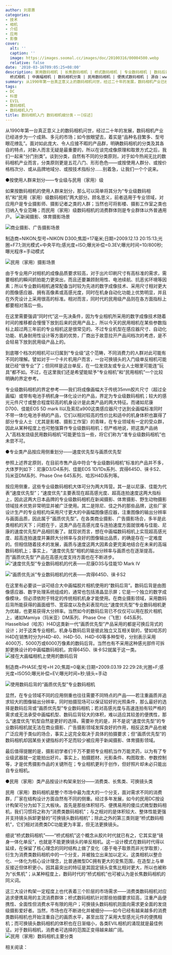 ```yaml
---
author: 刘恩惠
categories:
- 技术
- 相机
- 介绍
- 应用
- 影像
cover:
  alt: ''
  caption: ''
  image: https://images.soomal.cc/images/doc/20100316/00004500.webp
  relative: false
date: '2010-03-16T09:05:25+08:00'
description: 家用数码相机 | 长焦数码相机 | 桥式数码相机 | 专业数码相机 | 数码后背 | 消费类数码相机 | 可换镜头数码相机 | 长焦机 |
  桥式相机 | 中画幅相机 | 数码相机分类 | 民用数码相机 | 便携式数码相机 | 源自：www.soomal.com | 版权：原创 |  平均/总评分：09.62/202
summary: 从1990年第一台真正意义上的数码相机问世，经过二十年的发展，数码相机产业已经进步为一个成熟、多元的市场；如今放眼望去，着实是“品种名目繁多、型号眼花缭乱”。面对如此庞大、令人应接不暇的产品群，明确数码相机的分类及其各自的特点，对新人而言无疑是最重要的，所以在谈完成像原理和取景方式之后，我们一起来“分门别类”……
tags:
- DC
- 科普
- EVIL
- 数码相机
- 数码相机入门
title: 数码相机入门 数码相机细分类・一[综述]
---
```


从1990年第一台真正意义上的数码相机问世，经过二十年的发展，数码相机产业已经进步为一个成熟、多元的市场；如今放眼望去，着实是“品种名目繁多、型号眼花缭乱”。面对如此庞大、令人应接不暇的产品群，明确数码相机的分类及其各自的特点，对新人而言无疑是最重要的，所以在谈完成像原理和取景方式之后，我们一起来“分门别类”。谈到分类，自然有不同的分类原则，对于如今热闹无比的数码相机产业而言，分类原则更是五花八门、形形色色――或按使用人群分、或按价格档次分、或从品牌地域分、或按技术指标分……别着急，让我们一个个说来。

●按使用人群来划分――专业级与民用（家用）级

如果按数码相机的使用人群来划分，那么可以简单将其分为“专业级数码相机”和“民用（家用）级数码相机”两大部分。顾名思义，前者适用于专业领域，对应用户是专业摄影师、摄影记者之类的人群；当然也可将影楼、摄影工作室之类也归纳入专业范畴；而民用（家用）级数码相机的消费群体则是专业群体以外普通用户。
![新闻摄影、体育摄影场景](https://images.soomal.cc/images/doc/20100316/00004495.webp)




![商业摄影、广告摄影场景](https://images.soomal.cc/images/doc/20100316/00004494.webp)

制造商=NIKON;型号=NIKON D300;焦距=17毫米;日期=2009.12.13 20:15:13;光圈=F7.1;测光模式=中央平均;感光度=ISO;曝光补偿=0.3EV;曝光时间=10/800秒;曝光程序=手动模式


![民用（家用）摄影场景](https://images.soomal.cc/images/doc/20100316/00004493.webp)





由于专业用户对相机的成像品质要求较高，对于出片印刷尺寸有高标准的需求，需要相机的瞬间抓拍能力更突出，而且还要兼顾耐用性、电池续航、抗恶劣环境等因素；所以专业数码相机通常配备当时较为先进的数字成像技术、采用尺寸相对更大的图像感应器、拥有高像素或高感光度，同时在机身自动化功能上优势明显，并且在外壳设计上采用很高的标准。相对而言，同时代的民用级产品则在各方面指标上都要相对落后一些。

在这里需要强调“同时代”这一先决条件，因为专业相机所采用的数字成像技术随着时间的推移都会慢慢下放到后来的民用产品上，所以今天的民用相机在某些参数指标上超过两三年前的专业相机这是很常见的。不过专业机型在感应器尺寸、自动化功能、机身耐用性设计等方面的优势，厂商出于故意拉开产品间档次的考虑，是不会轻易下放到民用级产品上的。

到底哪个档次的相机可以归属到“专业级”这个范畴，不同消费力的人群对此可能有不同的理解。譬如对于一个卡片机用户而言，一台可换镜头的入门级单反相机可能就已经“很专业”了；但同样是这台单反，在一位发烧友或专业人士眼里可能连“玩具”都不如。不过，在这里我们还是希望能赋予“专业相机”和“民用相机”一个比较明确的界定参考。

专业级数码相机的界定参考――我们将成像画幅大于传统35mm胶片尺寸（超过全画幅）或带有电池手柄机身一体化设计的产品，界定为专业级数码相机；较大的感光元件尺寸或整合程度较高的机身设计是此类产品的两大特征。而诸如尼康D700、佳能EOS 5D mark II以及索尼a900这类感应器尺寸达到全画幅标准同时不带一体化电池手柄的产品，它们以相对较高的性价比和适中的机身体积也赢得了部分专业人士（尤其是影楼、摄影工作室）的青睐，在专业领域有一定的受众群，因此从某种程度上也可勉强算作专业级数码相机；但严格地说，把这类产品纳入“高档发烧级民用数码相机”可能更恰当一些，将它们称为“准专业级数码相机”也未尝不可。

●专业类产品按应用侧重划分――速度优先型与画质优先型

参照上述界定原则，在目前市售产品中符合“专业级数码相机”标准的产品并不多，大体罗列如下：尼康D3/D4系列、佳能EOS 1D/1Ds系列、宾得645D、徕卡S2、玛米亚DM系列、Phase One 645系列、哈苏H4D系列等。

按应用侧重，这些专业级数码相机大体可分为两大阵营。其一是以尼康、佳能为代表“速度优先型”；“速度优先”主要表现在超高感光度、超高连拍速度这两大指标上，因此这两大日本品牌的专业级数码相机在新闻摄影、体育摄影、野生动物摄影领域技术优势非常明显并被广泛使用。其二是除尼、佳之外的那些品牌，这些厂家设计生产的专业相机均采用尺寸更大的中画幅图像感应器，注重图像的输出分辨率与画面品质，因此属于“画质优先型”。在各类商业摄影、广告摄影场合，多半是此类相机的天下；问题在于，这类产品在高感光度与连拍速度方面就很难与佳能、尼康的速度优先型产品相抗衡了。就现状而言，想在中画幅数码相机上实现超高感光度、超高连拍速度并兼顾大分辨率与良好的图像输出品质，的确是存在一定难度的。但相信随着技术的发展，画质与速度这两大因素会更完美地结合在未来的高端数码相机上；事实上，“速度优先型”相机的输出分辨率与画质也在逐渐提高，而“画质优先型”产品在高感光度支持方面也在不断进步。
![“速度优先型”专业数码相机的代表――尼康D3S与佳能1D Mark IV](https://images.soomal.cc/images/doc/20100316/00004496.webp)




![“画质优先派”专业数码相机的代表――宾得645D、徕卡S2](https://images.soomal.cc/images/doc/20100316/00004497.webp)





在这里有必要谈一谈可结合大中画幅胶片相机使用的“数码后背”。数码后背是由图像感应器、数字处理系统组成的，通常也包括液晶显示屏；它是一个独立的数字成像模块，但必须依附于特定的传统相机机身才能使用。在商业摄影领域，采用数码后背所能获得的画面细节、宽容度以及色彩表现均比“速度优先型”专业数码相机更为优越，也更易获得大分辨率。当然如今的数码后背已不仅仅可以用在胶片相机上，诸如Mamiya（玛米亚）DM系列、Phase One（飞思）645系列、Hasselblad（哈苏）H4D这类新一代“画质优先型”产品采用的都是可换后背式的设计；对于这类专业相机，机身与数码后背是彼此独立又互相关联的，譬如哈苏的H4D在销售时分为H4D-40、H4D-50、H4D-60等多种型号，分别表示采用4000万、5000万或6000万像素的数码后背。当然也有不采用这种感光部件可拆卸更换设计的中画幅数码相机，宾得645D、徕卡S2就属于这一类。
![接在大画幅相机上使用的数码后背](https://images.soomal.cc/images/doc/20100316/00004498.webp)

制造商=PHASE;型号=H 20;焦距=0毫米;日期=2009.03.19 22:29:28;光圈=F;感光度=ISO50;曝光补偿=EV;曝光时间=秒;镜头=手动


![使用数码后背的“画质优先型”专业数码相机](https://images.soomal.cc/images/doc/20100316/00004499.webp)





显然，在专业领域不同的应用侧重也往往需要不同特点的产品――若注重画质并追求较大的图像输出分辨率，同时拍摄现场可以保证较好的光照条件，那么最好的选择是数码后背或“画质优先型”专业数码相机；若对高感光度与高速连拍有较严格的需求或无法承受中画幅机型、数码后背较大的体积，难以适应其较差的便携性，那么“速度优先”机型自然是更好的选择。需要补充的是，并不是说“速度优先型”的专业数码相机就无法在商业摄影、广告摄影领域发挥良好的作用，相反这类产品也被广泛应用于类似的场合，事实上这完全取决于具体的拍摄要求；但“画质优先型”的数码相机却因某些关键指标的不足而较少被应用于新闻摄影、体育摄影领域。

最后值得提醒的是，摄影初学者们千万不要把专业相机当作万能灵药，以为有了专业级武器就一定能拍出好片。事实上，拍摄题材、光影条件、构图取舍、参数控制等，才是优秀摄影作品的关键所在；专业相机更利于创作，但好照片却未必只能出自专业相机。

●民用（家用）类产品按设计构架来划分――消费类、长焦类、可换镜头类

民用（家用）数码相机是整个市场中最为庞大的一个分支，面对需求不同的消费群，厂家在结构设计方面自然有不同的侧重。经过多年发展，如今的民用DC按设计构架可分为如下三大板块。首先是那些体积轻巧、便携易用的傻瓜式微型数码相机，我们习惯将之称为“消费类数码相机”；与之相对的是体积较大、整体性能更强并支持镜头拆卸更替的“可换镜头数码相机”；除此之外的第三类则是“桥式数码相机”，它们相对消费类DC功能更为丰富，但无法更换镜头。

细说“桥式数码相机”――“桥式相机”这个概念从胶片时代就已有之，它其实是“镜身一体化单反”，也就是不能更换镜头的单反相机。这一设计模式在数码时代得以延续，在保留了核心理念的同时结构上做了变化（基于电子取景而非光学取景），衍生为消费类数码相机中的一个分支，并被独立出来加以定义。这类相机以整合化、一体化为核心设计理念，比普通微型DC拥有更大的变焦范围，在造型上与单反接近但体积更小。因其最突出的特征是其固定镜头变焦比相对更大，所以也被称为“长焦机”；从某种程度上，数码时代的“桥式相机”也可被认为是长焦数码相机的同义词。

这三大设计构架一定程度上也代表着三个阶层的市场需求――消费类数码相机对应追求便携易用的主流消费群体；桥式数码相机针对那些拍摄要求较高，注重产品便携性、全面性但消费水平有限的用户；可换镜头数码相机则面向需求更全面的发烧级摄影爱好者。当然，市场也在不断进化并被细分――如今已经有越来越多的消费类数码相机也开始注重自己的画质水平，甚至出现了采用大型感光元件的便携相机；而可换镜头数码相机的体积也在日渐缩小，各类EVIL相机的涌现就是最佳例证。对于数码相机，消费者可选择的范围正变得越来越广阔。
![民用（家用）数码相机主要分类](https://images.soomal.cc/images/doc/20100316/00004500.webp)





相关阅读：